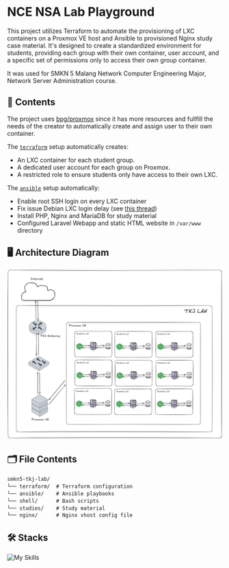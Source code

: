 # NCE NSA Lab Playground 

This project utilizes Terraform to automate the provisioning of LXC containers on a Proxmox VE host and Ansible to provisioned Nginx study case material. It's designed to create a standardized environment for students, providing each group with their own container, user account, and a specific set of permissions only to access their own group container.

It was used for SMKN 5 Malang Network Computer Engineering Major, Network Server Administration course.

## 📝 Contents

The project uses [bpg/proxmox](https://registry.terraform.io/providers/bpg/proxmox/latest/docs) since it has more resources and fullfill the needs of the creator to automatically create and assign user to their own container.

The [`terraform`](./terraform/) setup automatically creates:
- An LXC container for each student group.
- A dedicated user account for each group on Proxmox.
- A restricted role to ensure students only have access to their own LXC.

The [`ansible`](./ansible/) setup automatically:
- Enable root SSH login on every LXC container
- Fix issue Debian LXC login delay (see [this thread](https://forum.proxmox.com/threads/unexplainable-delay-in-lxc-container.105285/post-453202))
- Install PHP, Nginx and MariaDB for study material
- Configured Laravel Webapp and static HTML website in `/var/www` directory

## 🖥️ Architecture Diagram

<div align="center">
<img src="./studies/04-webserver-hands-on/assets/infra.png"/>
</div>

## 🗂️ File Contents

```txt
smkn5-tkj-lab/
└── terraform/  # Terraform configuration
└── ansible/    # Ansible playbooks
└── shell/      # Bash scripts
└── studies/    # Study material
└── nginx/      # Nginx vhost config file
```

## 🛠️ Stacks

![My Skills](https://go-skill-icons.vercel.app/api/icons?i=proxmox,terraform,ansible,nginx,debian)